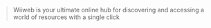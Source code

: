 > Wiiweb is your ultimate online hub for discovering and accessing a world of resources with a single click

